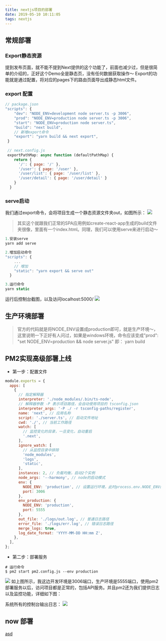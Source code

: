 ```yaml
---
title: nextjs项目的部署
date: 2019-05-10 10:11:05
tags: nextjs
---
```

## 常规部署
### Export静态资源
提到发布页面，就不能不提到Next提供的这个功能了，前面也减少过，但是很简单的介绍的，正好这个Demo全是静态页，没有任何数据获取操作～
Export的功能就是通过配置，将对应的pages下的路由页面导出成静态html文件。
<!--more-->

### export 配置
```js
// package.json
"scripts": {
    "dev": "NODE_ENV=development node server.ts -p 3006",
    "prod": "NODE_ENV=production node server.ts -p 3006",
    "start": "NODE_ENV=production node server.ts",
    "build": "next build",
    // 新增export命令
    "export": "yarn build && next export",
 }
 
 // next.config.js
 exportPathMap: async function (defaultPathMap) {
    return {
      '/': { page: '/' },
      '/user': { page: '/user' },
      '/user/list': { page: '/user/list' },
      '/user/detail': { page: '/user/detail' }
    }
  }
```

### serve启动
我们通过export命令，会将项目生成一个静态资源文件夹out，如图所示：
![](./next1.png)

> 其实这个就跟我们正常的SPA应用例如create-react-app生成的build文件夹很像，里面有一个index.html。同理，我们可以使用serve来进行启动～
```js
1.安装serve
yarn add serve

2.增加启动命令
"scripts": {
    ...
    // 增加
    "static": "yarn export && serve out"
  }

3.运行命令
yarn static
```
运行后控制台截图，以及访问localhost:5000/
![](./next2.png)
## 生产环境部署
> 官方的代码就是将NODE_ENV设置成production即可，就是生产环境～，这里说明一下正好有人问过，如果是windows环境，命令应该变成"prod": "set NODE_ENV=production && node server.js"
> 即： yarn build

## PM2实现高级部署上线
- 第一步：配置文件
```js
module.exports = {
  apps: [
    {
      // 指定解释器
      interpreter: './node_modules/.bin/ts-node',
      // 解释器参数 -P 表示项目路径，会自动使用项目的 tsconfig.json
      interpreter_args: '-P ./ -r tsconfig-paths/register',
      name: 'next', // 应用名称
      script: './server.ts', // 启动文件地址
      cwd: './', // 当前工作路径
      watch: [
        // 监控变化的目录，一旦变化，自动重启
        '.next',
      ],
      ignore_watch: [
        // 从监控目录中排除
        'node_modules',
        'logs',
        'static',
      ],
      instances: 2, // 负载均衡，启动2个实例
      node_args: '--harmony', // node的启动模式
      env: {
        NODE_ENV: 'production', // 设置运行环境，此时process.env.NODE_ENV的值就是development
        port: 3006
      },
      env_production: {
        NODE_ENV: 'production',
        port: 5555
      },
      out_file: './logs/out.log', // 普通日志路径
      error_file: './logs/err.log', // 错误日志路径
      merge_logs: true,
      log_date_format: 'YYYY-MM-DD HH:mm Z',
    },
  ],
};

```
- 第二步：部署服务
```
# 运行命令
$ pm2 start pm2.config.js --env production
```
![](./next3.png)
如上图所示，我这边开发环境是3006端口，生产环境是5555端口，使用pm2部署服务以后，访问项目都是正常的，包括API服务。并且pm2还为我们提供日志以及监控功能，详细如下图：

系统所有的控制台输出日志：
![](./next4.png)
## now 部署
[asd](https://zeit.co/docs/v2/deployments/official-builders/next-js-now-next/)

